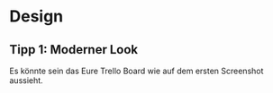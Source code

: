 # Design

## Tipp 1: Moderner Look

Es könnte sein das Eure Trello Board wie auf dem ersten Screenshot aussieht. &#x20;

